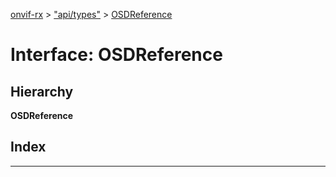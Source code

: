 [onvif-rx](../README.md) > ["api/types"](../modules/_api_types_.md) > [OSDReference](../interfaces/_api_types_.osdreference.md)

# Interface: OSDReference

## Hierarchy

**OSDReference**

## Index

---

